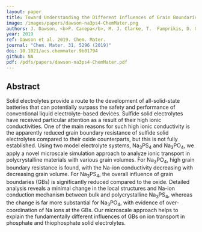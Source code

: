 ```yaml
---
layout: paper
title: Toward Understanding the Different Influences of Grain Boundaries on Ion Transport in Sulfide and Oxide Solid Electrolytes
image: /images/papers/dawson-na3ps4-ChemMater.png
authors: J. Dawson, <b>P. Canepa</b>, M. J. Clarke, T.  Famprikis, D. Ghosh and M. S. Islam
year: 2019
ref: Dawson et al. 2019. Chem. Mater. 
journal: "Chem. Mater. 31, 5296 (2019)"
doi: 10.1021/acs.chemmater.9b01794
github: NA
pdf: /pdfs/papers/dawson-na3ps4-ChemMater.pdf
---
```


## Abstract

Solid electrolytes provide a route to the development of all-solid-state batteries that can potentially surpass the safety and performance of conventional liquid electrolyte-based devices. Sulfide solid electrolytes have received particular attention as a result of their high ionic conductivities. One of the main reasons for such high ionic conductivity is the apparently reduced grain boundary resistance of sulfide solid electrolytes compared to their oxide counterparts, but this is not fully established. Using two model electrolyte systems, Na<sub>3</sub>PS<sub>4</sub> and Na<sub>3</sub>PO<sub>4</sub>, we apply a novel microscale simulation approach to analyze ionic transport in polycrystalline materials with various grain volumes. For Na<sub>3</sub>PO<sub>4</sub>, high grain boundary resistance is found, with the Na-ion conductivity decreasing with decreasing grain volume. For Na<sub>3</sub>PS<sub>4</sub>, the overall influence of grain boundaries (GBs) is significantly reduced compared to the oxide. Detailed analysis reveals a minimal change in the local structures and Na-ion conduction mechanism between bulk and polycrystalline Na<sub>3</sub>PS<sub>4</sub>, whereas the change is far more substantial for Na<sub>3</sub>PO<sub>4</sub>, with evidence of over-coordination of Na ions at the GBs. Our microscale approach helps to explain the fundamentally different influences of GBs on ion transport in phosphate and thiophosphate solid electrolytes.
